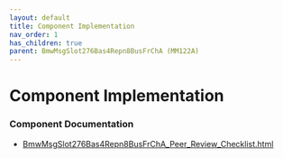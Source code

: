 ```yaml
---
layout: default
title: Component Implementation
nav_order: 1
has_children: true
parent: BmwMsgSlot276Bas4Repn8BusFrChA (MM122A)
---
```

# Component Implementation
### Component Documentation

- [BmwMsgSlot276Bas4Repn8BusFrChA_Peer_Review_Checklist.html](doc/BmwMsgSlot276Bas4Repn8BusFrChA_Peer_Review_Checklist.html)


